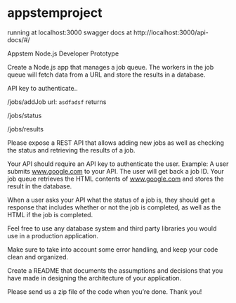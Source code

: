 # appstemproject

running at localhost:3000
swagger docs at http://localhost:3000/api-docs/#/

Appstem Node.js Developer Prototype


Create a Node.js app that manages a job queue. 
The workers in the job queue will fetch data from a URL and store the results in a database.

API key to authenticate.. 

/jobs/addJob 
url: `asdfadsf`
returns <id>

/jobs/status

/jobs/results

Please expose a REST API that allows adding new jobs as well as checking the
status and retrieving the results of a job.

Your API should require an API key to authenticate the user.
Example: A user submits www.google.com to your API. The user will get back a job
ID. Your job queue retrieves the HTML contents of www.google.com and
stores the result in the database. 

When a user asks your API what the status
of a job is, they should get a response that includes whether or not the job is completed, as well as the HTML if the job is completed.


Feel free to use any database system and third party libraries you would use in a
production application.

Make sure to take into account some error handling, and keep your code clean and
organized.

Create a README that documents the assumptions and decisions that you have
made in designing the architecture of your application.

Please send us a zip file of the code when you’re done. Thank you!